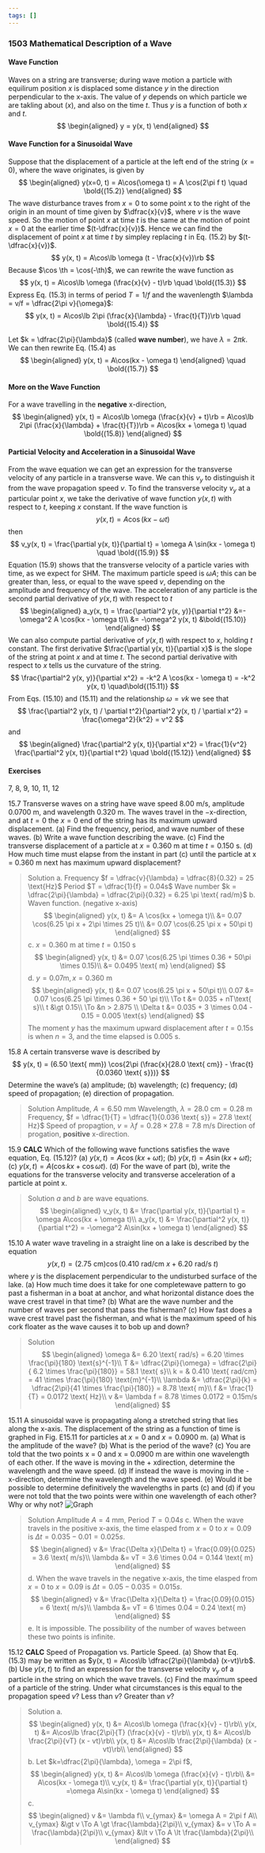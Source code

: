 ```yaml
---
tags: []
---
```


### 1503 Mathematical Description of a Wave

#### Wave Function
Waves on a string are transverse; during wave motion a particle with equilirum position $x$ is displaced some distance $y$ in the direction perpendicular to the x-axis. The value of $y$ depends on which particle we are takling about ($x$), and also on the time $t$. Thus $y$ is a function of both $x$ and $t$.
$$
\begin{aligned}
y = y(x, t)
\end{aligned}
$$

#### Wave Function for a Sinusoidal Wave
Suppose that the displacement of a particle at the left end of the string ($x=0$), where the wave originates, is given by
$$
\begin{aligned}
y(x=0, t) = A\cos(\omega t) = A \cos(2\pi f t) \quad \bold{(15.2)}
\end{aligned}
$$
The wave disturbance traves from $x=0$ to some point x to the right of the origin in an mount of time given by $\dfrac{x}{v}$, where $v$ is the wave speed. So the motion of point $x$ at time $t$ is the same at the motion of point $x=0$ at the earlier time $(t-\dfrac{x}{v})$. Hence we can find the displacement of point $x$ at time $t$ by simpley replacing $t$ in Eq. (15.2) by $(t-\dfrac{x}{v})$.
$$
y(x, t) = A\cos\lb \omega (t - \frac{x}{v})\rb
$$
Because $\cos \th = \cos(-\th)$, we can rewrite the wave function as
$$
y(x, t) = A\cos\lb \omega (\frac{x}{v} - t)\rb \quad \bold{(15.3)}
$$
Express Eq. (15.3) in terms of period $T=1/f$ and the wavenlength $\lambda = v/f = \dfrac{2\pi v}{\omega}$:
$$
y(x, t) = A\cos\lb 2\pi (\frac{x}{\lambda} - \frac{t}{T})\rb \quad \bold{(15.4)}
$$

Let $k = \dfrac{2\pi}{\lambda}$ (called **wave number**), we have $\lambda = 2\pi k$. We can then rewrite Eq. (15.4) as
$$
\begin{aligned}
y(x, t) = A\cos(kx - \omega t)
\end{aligned} \quad \bold{(15.7)}
$$

#### More on the Wave Function
For a wave travelling in the **negative** x-direction,
$$
\begin{aligned}
y(x, t) = A\cos\lb \omega (\frac{x}{v} + t)\rb =  A\cos\lb 2\pi (\frac{x}{\lambda} + \frac{t}{T})\rb = A\cos(kx + \omega t) \quad \bold{(15.8)}
\end{aligned}
$$

#### Particial Velocity and Acceleration in a Sinusoidal Wave
From the wave equation we can get an expression for the transverse velocity of any particle in a transverse wave. We can this $v_y$ to distinguish it from the wave propagation speed $v$. To find the transverse velocity $v_y$ at a particular point $x$, we take the derivative of wave function $y(x, t)$ with respect to $t$, keeping $x$ constant. If the wave function is
$$
y(x, t) = A\cos(kx - \omega t)
$$
then
$$
v_y(x, t) = \frac{\partial y(x, t)}{\partial t} = \omega A \sin(kx - \omega t) \quad \bold{(15.9)}
$$
Equation (15.9) shows that the transverse velocity of a particle varies with time, as we expect for SHM. The maximum particle speed is $\omega A$; this can be greater than, less, or equal to the wave speed $v$, depending on the amplitude and frequency of the wave.
The acceleration of any particle is the second partial derivative of $y(x, t)$ with respect to $t$
$$
\begin{aligned}
a_y(x, t) = \frac{\partial^2 y(x, y)}{\partial t^2} &=-\omega^2 A \cos(kx - \omega t)\\
&= -\omega^2 y(x, t) &\bold{(15.10)}
\end{aligned}
$$
We can also compute partial derivative of $y(x, t)$ with respect to $x$, holding $t$ constant. The first derivative $\frac{\partial y(x, t)}{\partial x}$ is the slope of the string at point $x$ and at time $t$. The second partial derivative with respect to $x$ tells us the curvature of the string.
$$
\frac{\partial^2 y(x, y)}{\partial x^2} = -k^2 A \cos(kx - \omega t) = -k^2 y(x, t) \quad\bold{(15.11)}
$$
From Eqs. (15.10) and (15.11) and the relationship $\omega  = vk$ we see that
$$
\frac{\partial^2 y(x, t) / \partial t^2}{\partial^2 y(x, t) / \partial x^2} = \frac{\omega^2}{k^2} = v^2
$$
and
$$
\begin{aligned}
\frac{\partial^2 y(x, t)}{\partial x^2} = \frac{1}{v^2} \frac{\partial^2 y(x, t)}{\partial t^2} \quad \bold{(15.12)}
\end{aligned}
$$


#### Exercises
7, 8, 9, 10, 11, 12

15.7 Transverse waves on a string have wave speed $8.00$ m/s, amplitude $0.0700$ m, and wavelength 0.320 m. The waves travel in the −x-direction, and at $t = 0$ the $x = 0$ end of the string has its maximum upward displacement.
(a) Find the frequency, period, and wave number of these waves.
(b) Write a wave function describing the wave.
(c) Find the transverse displacement of a particle at $x = 0.360$ m at time $t = 0.150$ s.
(d) How much time must elapse from the instant in part (c) until the particle at x = 0.360 m next has maximum upward displacement?
>Solution
a. Frequency $f = \dfrac{v}{\lambda} = \dfrac{8}{0.32} = 25 \text{Hz}$
Period $T = \dfrac{1}{f} = 0.04s$
Wave number $k = \dfrac{2\pi}{\lambda} = \dfrac{2\pi}{0.32} = 6.25 \pi \text{ rad/m}$
b. Waven function. (negative x-axis)
$$
\begin{aligned}
y(x, t) &= A \cos(kx + \omega t)\\
&= 0.07 \cos(6.25 \pi x + 2\pi \times 25 t)\\
&= 0.07 \cos(6.25 \pi x + 50\pi t)
\end{aligned}
$$
c. $x = 0.360$ m at time $t = 0.150$ s
$$
\begin{aligned}
y(x, t) &= 0.07 \cos(6.25 \pi \times 0.36 + 50\pi \times 0.15)\\
&= 0.0495 \text{ m}
\end{aligned}
$$
d. $y = 0.07 \text{m}, x=0.360 \text{ m}$
$$
\begin{aligned}
y(x, t) &= 0.07 \cos(6.25 \pi x + 50\pi t)\\
0.07 &= 0.07 \cos(6.25 \pi \times 0.36 + 50 \pi t)\\
\To t &= 0.035 + nT\text{ s}\\
t &\gt 0.15\\
\To &n > 2.875 \\
\Delta t &= 0.035 + 3 \times 0.04 - 0.15 = 0.005 \text{s}
\end{aligned}
$$
The moment $y$ has the maximum upward displacement after $t=0.15 \text{s}$ is when $n = 3$, and the time elapsed is $0.005$ s.

15.8 A certain transverse wave is described by
$$
y(x, t) = (6.50 \text{ mm}) \cos{2\pi (\frac{x}{28.0 \text{ cm}} - \frac{t}{0.0360 \text{ s}})}
$$
Determine the wave’s (a) amplitude; (b) wavelength; (c) frequency; (d) speed of propagation; (e) direction of propagation.
>Solution
Amplitude, $A = 6.50 \text{ mm}$
Wavelength, $\lambda = 28.0 \text{ cm} = 0.28 \text{ m}$
Frequency, $f = \dfrac{1}{T} = \dfrac{1}{0.036 \text{ s}} = 27.8 \text{ Hz}$
Speed of propagtion, $v = \lambda f = 0.28 \times 27.8 = 7.8 \text{ m/s}$
Direction of progation, **positive** x-direction.

15.9 **CALC** Which of the following wave functions satisfies the wave equation, Eq. (15.12)? (a) $y(x, t) = A\cos(kx + \omega t)$; (b) $y(x, t) = A\sin(kx + \omega t)$; (c) $y(x, t) = A(\cos{kx} + \cos{\omega t})$. (d) For the wave of part (b), write the equations for the transverse velocity and transverse acceleration of a particle at point x.
>Solution
$a$ and $b$ are wave equations.
$$
\begin{aligned}
v_y(x, t) &= \frac{\partial y(x, t)}{\partial t} = \omega A\cos(kx + \omega t)\\
a_y(x, t) &= \frac{\partial^2 y(x, t)}{\partial t^2} = -\omega^2 A\sin(kx + \omega t)
\end{aligned}
$$

15.10 A water wave traveling in a straight line on a lake is described by the equation
$$
y(x, t) = (2.75 \text{ cm}) \cos(0.410 \text{ rad/cm } x + 6.20 \text{ rad/s }t)
$$
where $y$ is the displacement perpendicular to the undisturbed surface of the lake.
(a) How much time does it take for one completewave pattern to go past a fisherman in a boat at anchor, and what horizontal distance does the wave crest travel in that time?
(b) What are the wave number and the number of waves per second that pass the fisherman?
(c) How fast does a wave crest travel past the fisherman, and what is the maximum speed of his cork floater as the wave causes it to bob up and down?
>Solution
$$
\begin{aligned}
\omega &= 6.20 \text{ rad/s} = 6.20 \times \frac{\pi}{180} \text{s}^{-1}\\
T  &= \dfrac{2\pi}{\omega} = \dfrac{2\pi}{ 6.2 \times \frac{\pi}{180}} = 58.1 \text{ s}\\
k = & 0.410 \text{ rad/cm} = 41 \times \frac{\pi}{180} \text{m}^{-1}\\
\lambda &= \dfrac{2\pi}{k} = \dfrac{2\pi}{41 \times \frac{\pi}{180}} = 8.78 \text{ m}\\
f &= \frac{1}{T} = 0.0172 \text{ Hz}\\
v &= \lambda f = 8.78 \times 0.0172 = 0.15m/s
\end{aligned}
$$

15.11 A sinusoidal wave is propagating along a stretched string that lies along the x-axis. The displacement of the string as a function of time is graphed in Fig. E15.11 for particles at $x=0$ and $x=0.0900$ m.
(a) What is the amplitude of the wave?
(b) What is the period of the wave?
(c) You are told that the two points x = 0 and x = 0.0900 m are within one wavelength of each other. If the wave is moving in the + xdirection, determine the wavelength and the wave speed.
(d) If instead the wave is moving in the - x-direction, determine the wavelength and the wave speed.
(e) Would it be possible to determine definitively the wavelengths in parts (c) and (d) if you were not told that the two points were within one wavelength of each other? Why or why not?
![Graph](../assets/15_11.png)
>Solution
Amplitude $A = 4 \text{ mm}$, Period $T = 0.04s$
c. When the wave travels in the positive x-axis, the time elasped from $x=0$ to $x=0.09$ is $\Delta t=0.035-0.01 = 0.025s$.
$$
\begin{aligned}
v &= \frac{\Delta x}{\Delta t} = \frac{0.09}{0.025} = 3.6 \text{ m/s}\\
\lambda &= vT = 3.6 \times 0.04 = 0.144 \text{ m}
\end{aligned}
$$
d. When the wave travels in the negative x-axis, the time elasped from $x=0$ to $x=0.09$ is $\Delta t=0.05 - 0.035 = 0.015s$.
$$
\begin{aligned}
v &= \frac{\Delta x}{\Delta t} = \frac{0.09}{0.015} = 6 \text{ m/s}\\
\lambda &= vT = 6 \times 0.04 = 0.24 \text{ m}
\end{aligned}
$$
e. It is impossible. The possibility of the number of waves between these two points is infinite.

15.12 **CALC** Speed of Propagation vs. Particle Speed.
(a) Show that Eq. (15.3) may be written as $y(x, t) = A\cos\lb \dfrac{2\pi}{\lambda} (x-vt)\rb$.
(b) Use $y(x, t)$ to find an expression for the transverse velocity $v_y$ of a particle in the string on which the wave travels.
(c) Find the maximum speed of a particle of the string. Under what circumstances is this equal to the propagation speed $v$? Less than $v$? Greater than $v$?
>Solution
a.
$$
\begin{aligned}
y(x, t) &= A\cos\lb \omega (\frac{x}{v} - t)\rb\\
y(x, t) &= A\cos\lb \frac{2\pi}{T} (\frac{x}{v} - t)\rb\\
y(x, t) &= A\cos\lb \frac{2\pi}{vT} (x - vt)\rb\\
y(x, t) &= A\cos\lb \frac{2\pi}{\lambda} (x - vt)\rb\\
\end{aligned}
$$
b. Let $k=\dfrac{2\pi}{\lambda}, \omega = 2\pi f$,
$$
\begin{aligned}
y(x, t) &= A\cos\lb \omega (\frac{x}{v} - t)\rb\\
&= A\cos(kx - \omega t)\\
v_y(x, t) &= \frac{\partial y(x, t)}{\partial t} =\omega A\sin(kx - \omega t)
\end{aligned}
$$
c.
$$
\begin{aligned}
v &= \lambda f\\
v_{ymax} &= \omega A = 2\pi f A\\
v_{ymax} &\gt v \To A \gt \frac{\lambda}{2\pi}\\
v_{ymax} &= v \To A = \frac{\lambda}{2\pi}\\
v_{ymax} &\lt v \To A \lt \frac{\lambda}{2\pi}\\
\end{aligned}
$$
